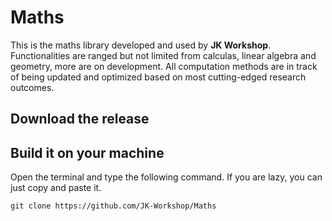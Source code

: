 # Maths

This is the maths library developed and used by **JK Workshop**. Functionalities are ranged but not limited from calculas, linear algebra and geometry, more are on development. All computation methods are in track of being updated and optimized based on most cutting-edged research outcomes.

## Download the release

## Build it on your machine

Open the terminal and type the following command. If you are lazy, you can just copy and paste it.

```batch
git clone https://github.com/JK-Workshop/Maths
```

